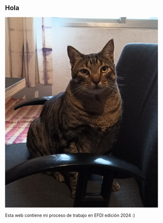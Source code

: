 ## Hola

![](../images/anibal.jpeg)

Esta web contiene mi proceso de trabajo en EFDI edición 2024 :)
